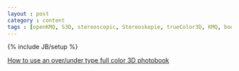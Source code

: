 ```yaml
---
layout : post
category : content
tags : [openKMQ, S3D, stereoscopic, Stereoskopie, trueColor3D, KMQ, book]
---
```

{% include JB/setup %}

[How to use an over/under type full color 3D photobook](http://www.youtube.com/watch?v=uFHUHobBTW8)

